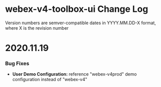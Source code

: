 # webex-v4-toolbox-ui Change Log

Version numbers are semver-compatible dates in YYYY.MM.DD-X format,
where X is the revision number

# 2020.11.19

### Bug Fixes
* **User Demo Configuration:** reference "webex-v4prod" demo configuration instead of "webex-v4"
